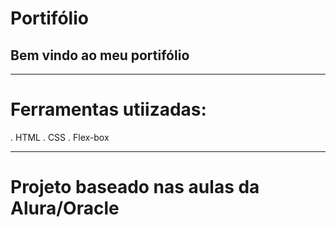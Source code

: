 # Portifólio

## Bem vindo ao meu portifólio
___

# Ferramentas  utiizadas:
. HTML
. CSS
. Flex-box
___

# Projeto baseado nas aulas da Alura/Oracle
